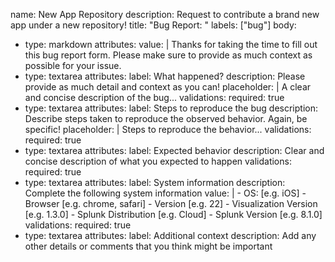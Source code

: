 name: New App Repository
description: Request to contribute a brand new app under a new repository!
title: "Bug Report: "
labels: ["bug"]
body:
  - type: markdown
    attributes:
      value: |
        Thanks for taking the time to fill out this bug report form. Please make sure to provide as much context as possible for your issue.
  - type: textarea
    attributes:
      label: What happened?
      description: Please provide as much detail and context as you can!
      placeholder: |
        A clear and concise description of the bug...
      validations:
        required: true
  - type: textarea
    attributes:
      label: Steps to reproduce the bug
      description: Describe steps taken to reproduce the observed behavior. Again, be specific!
      placeholder: |
        Steps to reproduce the behavior...
      validations:
        required: true
  - type: textarea
    attributes:
      label: Expected behavior
      description: Clear and concise description of what you expected to happen
      validations:
        required: true
  - type: textarea
    attributes:
      label: System information
      description: Complete the following system information
      value: |
        - OS: [e.g. iOS]
        - Browser [e.g. chrome, safari]
        - Version [e.g. 22]
        - Visualization Version [e.g. 1.3.0]
        - Splunk Distribution [e.g. Cloud]
        - Splunk Version [e.g. 8.1.0]
      validations:
        required: true
  - type: textarea
    attributes:
      label: Additional context
      description: Add any other details or comments that you think might be important

